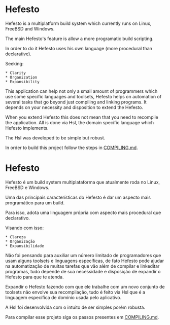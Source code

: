 # Hefesto

Hefesto is a multiplatform build system which currently runs on Linux, FreeBSD and Windows.

The main Hefesto's feature is allow a more programatic build scripting.

In order to do it Hefesto uses his own language (more procedural than declarative).

Seeking:

    * Clarity
    * Organization
    * Expansibility

This application can help not only a small amount of programmers which use some specific languages and toolsets, Hefesto helps on automation of several tasks that go beyond just compiling and linking programs. It depends on your necessity and disposition to extend the Hefesto.

When you extend Hefesto this does not mean that you need to recompile the application. All is done via Hsl, the domain specific language which Hefesto implements.

The Hsl was developed to be simple but robust.

In order to build this project follow the steps in [COMPILING.md](https://github.com/rafael-santiago/hefesto/blob/master/COMPILING.md).

# Hefesto

Hefesto é um build system multiplataforma que atualmente roda no Linux, FreeBSD e Windows.

Uma das principais características do Hefesto é dar um aspecto mais programático para um build.

Para isso, adota uma linguagem própria com aspecto mais procedural que declarativo.

Visando com isso:

    * Clareza
    * Organização
    * Expansibilidade

Não foi pensando para auxiliar um número limitado de programadores que usam alguns toolsets e linguagens específicas, de fato Hefesto pode ajudar na automatização de
muitas tarefas que vão além de compilar e linkeditar programas, tudo depende de sua necessidade e disposição de expandir o Hefesto para que te atenda.

Expandir o Hefesto fazendo com que ele trabalhe com um novo conjunto de toolsets não envolve sua recompilação, tudo é feito via Hsl que é a linguagem específica de domínio usada pelo aplicativo.

A Hsl foi desenvolvida com o intuito de ser simples porém robusta.

Para compilar esse projeto siga os passos presentes em [COMPILING.md](https://github.com/rafael-santiago/hefesto/blob/master/COMPILING.md).
